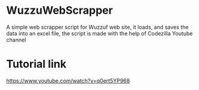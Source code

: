 # WuzzuWebScrapper
A simple web scrapper script for Wuzzuf web site, it loads, and saves the data into an excel file, the script is made with the help of Codezilla Youtube channel
# Tutorial link
https://www.youtube.com/watch?v=q0ert5YP968
